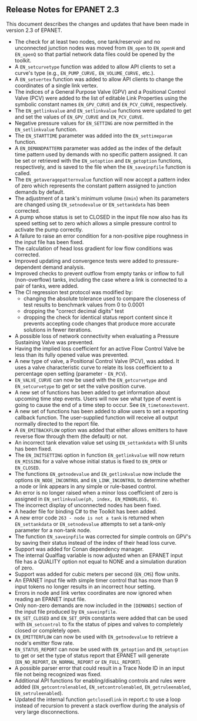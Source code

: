 >
## Release Notes for EPANET 2.3

This document describes the changes and updates that have been made in version 2.3 of EPANET.

 - The check for at least two nodes, one tank/reservoir and no unconnected junction nodes was moved from `EN_open` to `EN_openH` and `EN_openQ` so that partial network data files could be opened by the toolkit.
 - A `EN_setcurvetype` function was added to allow API clients to set a curve's type (e.g., `EN_PUMP_CURVE,` `EN_VOLUME_CURVE,` etc.).
 - A `EN_setvertex` function was added to allow API clients to change the coordinates of a single link vertex.
 - The indices of a General Purpose Valve (GPV) and a Positional Control Valve (PCV) were added to the list of editable Link Properties using the symbolic constant names `EN_GPV_CURVE` and `EN_PCV_CURVE`, respectively.
 - The `EN_getlinkvalue` and `EN_setlinkvalue` functions were updated to get and set the values of `EN_GPV_CURVE` and `EN_PCV_CURVE`.
 - Negative pressure values for `EN_SETTING` are now permitted in the `EN_setlinkvalue` function. 
 - The `EN_STARTTIME` parameter was added into the `EN_settimeparam` function.
 - A `EN_DEMANDPATTERN` parameter was added as the index of the default time pattern used by demands with no specific pattern assigned. It can be set or retrieved with the `EN_setoption` and `EN_getoption` functions, respectively, and is saved to the file when the `EN_saveinpfile` function is called.
 - The `EN_getaveragepatternvalue` function will now accept a pattern index of zero which represents the constant pattern assigned to junction demands by default.
 - The adjustment of a tank's minimum volume (`Vmin`) when its parameters are changed using `EN_setnodevalue` or `EN_settankdata` has been corrected. 
 - A pump whose status is set to CLOSED in the input file now also has its speed setting set to zero which allows a simple pressure control to activate the pump correctly.
 - A failure to raise an error condition for a non-positive pipe roughness in the input file has been fixed.
 - The calculation of head loss gradient for low flow conditions was corrected.
 - Improved updating and convergence tests were added to pressure-dependent demand analysis.
 - Improved checks to prevent outflow from empty tanks or inflow to full (non-overflow) tanks, including the case where a link is connected to a pair of tanks, were added.
 - The CI regression test protocol was modified by:
   - changing the absolute tolerance used to compare the closeness of test results to benchmark values from 0 to 0.0001
   - dropping the "correct decimal digits" test 
   - dropping the check for identical status report content since it prevents accepting code changes that produce more accurate solutions in fewer iterations.
 - A possible loss of network connectivity when evaluating a Pressure Sustaining Valve was prevented.
 - Having the implied loss coefficient for an active Flow Control Valve be less than its fully opened value was prevented.
 - A new type of valve, a Positional Control Valve (PCV), was added. It uses a valve characteristic curve to relate its loss coefficient to a percentage open setting (parameter - `EN_PCV`).
 - `EN_VALVE_CURVE` can now be used with the `EN_getcurvetype` and `EN_setcurvetype` to get or set the valve position curve.
 - A new set of functions has been added to get information about upcoming time step events. Users will now see what type of event is going to cause the end of a time step to occur. See `EN_timetonextevent`.
 - A new set of functions has been added to allow users to set a reporting callback function. The user-supplied function will receive all output normally directed to the report file.
 - A `EN_EMITBACKFLOW` option was added that either allows emitters to have reverse flow through them (the default) or not.
 - An incorrect tank elevation value set using `EN_settankdata` with SI units has been fixed.
 - The `EN_INITSETTING` option in function `EN_getlinkvalue` will now return `EN_MISSING` for a valve whose initial status is fixed to `EN_OPEN` or `EN_CLOSED`.
 - The functions `EN_getnodevalue` and `EN_getlinkvalue` now include the options `EN_NODE_INCONTROL` and `EN_LINK_INCONTROL` to determine whether a node or link appears in any simple or rule-based control.
 - An error is no longer raised when a minor loss coefficient of zero is assigned in `EN_setlinkvalue(ph, index, EN_MINORLOSS, 0)`.
 - The incorrect display of unconnected nodes has been fixed.
 - A header file for binding C# to the Toolkit has been added.
 - A new error code `263 - node is not a tank` is returned when `EN_settankdata` or `EN_setnodevalue` attempts to set a tank-only parameter for a non-tank node.
 - The function `EN_saveinpfile` was corrected for simple controls on GPV's by saving their status instead of the index of their head loss curve.
 - Support was added for Conan dependency manager.
 - The internal Qualflag variable is now adjusted when an EPANET input file has a QUALITY option not equal to NONE and a simulation duration of zero.
 - Support was added for cubic meters per second (`EN_CMS`) flow units.
 - An EPANET input file with simple timer control that has more than 9 input tokens no longer results in an incorrect hour setting.
 - Errors in node and link vertex coordinates are now ignored when reading an EPANET input file.
 - Only non-zero demands are now included in the `[DEMANDS]` section of the input file produced by `EN_saveinpfile`.
 - `EN_SET_CLOSED` and `EN_SET_OPEN` constants were added that can be used with `EN_setcontrol` to fix the status of pipes and valves to completely closed or completely open.
 - `EN_EMITTERFLOW` can now be used with `EN_getnodevalue` to retrieve a node's emitter flow rate.
 - `EN_STATUS_REPORT` can now be used with `EN_getoption` and `EN_setoption` to get or set the type of status report that EPANET will generate (`EN_NO_REPORT`, `EN_NORMAL_REPORT` or `EN_FULL_REPORT`).  
 - A possible parser error that could result in a Trace Node ID in an input file not being recognized was fixed.
 - Additional API functions for enabling/disabling controls and rules were added (`EN_getcontrolenabled`, `EN_setcontrolenabled`, `EN_getruleenabled`, `EN_setruleenabled`).
 - Updated the internal function `getclosedlink` in report.c to use a loop instead of recursion to prevent a stack overflow during the analysis of very large disconnections.